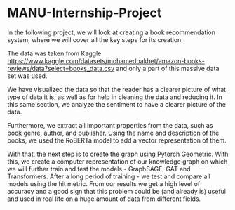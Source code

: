 # MANU-Internship-Project

In the following project, we will look at creating a book recommendation system, where we will cover all the key steps for its creation.

The data was taken from Kaggle https://www.kaggle.com/datasets/mohamedbakhet/amazon-books-reviews/data?select=books_data.csv and only a part of this massive data set was used.

We have visualized the data so that the reader has a clearer picture of what type of data it is, as well as for help in cleaning the data and reducing it. In this same section, we analyze the sentiment to have a clearer picture of the data.

Furthermore, we extract all important properties from the data, such as book genre, author, and publisher. Using the name and description of the books, we used the RoBERTa model to add a vector representation of them.

With that, the next step is to create the graph using Pytorch Geometric. With this, we create a computer representation of our knowledge graph on which we will further train and test the models - GraphSAGE, GAT and Transformers. After a long period of training - we test and compare all models using the hit metric. From our results we get a high level of accuracy and a good sign that this problem could be (and already is) useful and used in real life on a huge amount of data from different fields.
